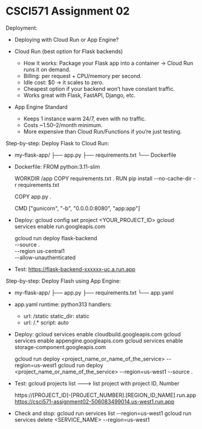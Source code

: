 # CSCI571 Assignment 02

Deployment:
 - Deploying with Cloud Run or App Engine?
 - Cloud Run (best option for Flask backends)
   - How it works: Package your Flask app into a container → Cloud Run runs it on demand.
   - Billing: per request + CPU/memory per second.
   - Idle cost: $0 → it scales to zero.
   - Cheapest option if your backend won’t have constant traffic.
   - Works great with Flask, FastAPI, Django, etc.
 
 - App Engine Standard
   - Keeps 1 instance warm 24/7, even with no traffic.
   - Costs ~$1.50–$2/month minimum.
   - More expensive than Cloud Run/Functions if you’re just testing.


Step-by-step: Deploy Flask to Cloud Run:

 - my-flask-app/
    ├── app.py
    ├── requirements.txt
    └── Dockerfile

 - Dockerfile:
   FROM python:3.11-slim
   
   WORKDIR /app
   COPY requirements.txt .
   RUN pip install --no-cache-dir -r requirements.txt
   
   COPY app.py .
   
   CMD ["gunicorn", "-b", "0.0.0.0:8080", "app:app"]

 - Deploy:
   gcloud config set project <YOUR_PROJECT_ID>
   gcloud services enable run.googleapis.com

   gcloud run deploy flask-backend \
       --source . \
       --region us-central1 \
       --allow-unauthenticated


 - Test:
   https://flask-backend-xxxxxx-uc.a.run.app


Step-by-step: Deploy Flash using App Engine:

 - my-flask-app/
    ├── app.py
    ├── requirements.txt
    └── app.yaml

 - app.yaml
   runtime: python313
   handlers:
   - url: /static
     static_dir: static
   - url: /.*
     script: auto


 - Deploy:
   gcloud services enable cloudbuild.googleapis.com
   gcloud services enable appengine.googleapis.com
   gcloud services enable storage-component.googleapis.com
   
   gcloud run deploy <project_name_or_name_of_the_service> --region=us-west1
   gcloud run deploy <project_name_or_name_of_the_service> --region=us-west1 --source .


 - Test:
   gcloud projects list ---> list project with project ID, Number

   https://[PROJECT_ID]-[PROJECT_NUMBER].[REGION_ID_NAME].run.app
   https://csci571-assignment02-506083499014.us-west1.run.app



 - Check and stop:
   gcloud run services list --region=us-west1
   gcloud run services delete <SERVICE_NAME> --region=us-west1

